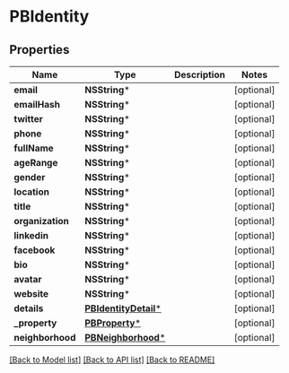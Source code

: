 # PBIdentity

## Properties
Name | Type | Description | Notes
------------ | ------------- | ------------- | -------------
**email** | **NSString*** |  | [optional] 
**emailHash** | **NSString*** |  | [optional] 
**twitter** | **NSString*** |  | [optional] 
**phone** | **NSString*** |  | [optional] 
**fullName** | **NSString*** |  | [optional] 
**ageRange** | **NSString*** |  | [optional] 
**gender** | **NSString*** |  | [optional] 
**location** | **NSString*** |  | [optional] 
**title** | **NSString*** |  | [optional] 
**organization** | **NSString*** |  | [optional] 
**linkedin** | **NSString*** |  | [optional] 
**facebook** | **NSString*** |  | [optional] 
**bio** | **NSString*** |  | [optional] 
**avatar** | **NSString*** |  | [optional] 
**website** | **NSString*** |  | [optional] 
**details** | [**PBIdentityDetail***](PBIdentityDetail.md) |  | [optional] 
**_property** | [**PBProperty***](PBProperty.md) |  | [optional] 
**neighborhood** | [**PBNeighborhood***](PBNeighborhood.md) |  | [optional] 

[[Back to Model list]](../README.md#documentation-for-models) [[Back to API list]](../README.md#documentation-for-api-endpoints) [[Back to README]](../README.md)


